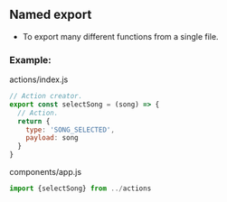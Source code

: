 ## Named export 

- To export many different functions from a single file. 

### Example: 
actions/index.js
```javascript
// Action creator.
export const selectSong = (song) => {
  // Action.
  return {
    type: 'SONG_SELECTED', 
    payload: song
  }
}
```

components/app.js
```javascript
import {selectSong} from ../actions
```


